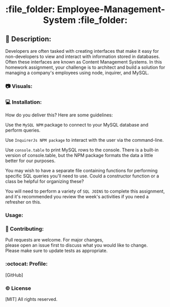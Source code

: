 
<h1 align="center"> :file_folder: Employee-Management-System  :file_folder: </h1>





## :memo: Description:

Developers are often tasked with creating interfaces that make it easy for non-developers to view and interact with information stored in databases. Often these interfaces are known as Content Management Systems. In this homework assignment, your challenge is to architect and build a solution for managing a company's employees using node, inquirer, and MySQL.


### :camera: Visuals:



### :computer: Installation:

How do you deliver this? Here are some guidelines:

Use the ```MySQL NPM``` package to connect to your MySQL database and perform queries.

Use ```InquirerJs NPM package``` to interact with the user via the command-line.

Use ```console.table``` to print MySQL rows to the console. There is a built-in version of console.table, but the NPM package formats the data a little better for our purposes.

You may wish to have a separate file containing functions for performing specific SQL queries you'll need to use. Could a constructor function or a class be helpful for organizing these?

You will need to perform a variety of ```SQL JOINS``` to complete this assignment, and it's recommended you review the week's activities if you need a refresher on this.

###  Usage:




### :wave: Contributing:

Pull requests are welcome. For major changes,<br>
please open an issue first to discuss what you would like to change.<br>
Please make sure to update tests as appropriate.


### :octocat: Profile:

[GitHub] 



### :copyright: License

[MIT] All rights reserved.
